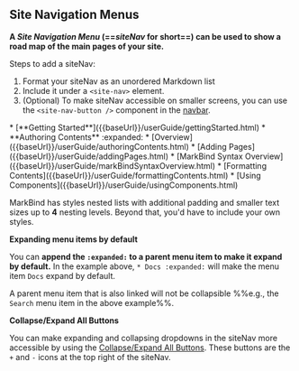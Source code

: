 ## Site Navigation Menus

<div id="content">

**A _Site Navigation Menu_ (==_siteNav_ for short==) can be used to show a road map of the main pages of your site.**

Steps to add a siteNav:
1. Format your siteNav as an unordered Markdown list
2. Include it under a `<site-nav>` element.
3. (Optional) To make siteNav accessible on smaller screens, you can use the `<site-nav-button />` component in the [navbar]({{baseUrl}}/userGuide/components/navigation.html#navbars).

<div id="short">

<include src="codeAndOutput.md" boilerplate >
<variable name="code">
<site-nav>
* [**Getting Started**]({{baseUrl}}/userGuide/gettingStarted.html)
* **Authoring Contents** :expanded:
  * [Overview]({{baseUrl}}/userGuide/authoringContents.html)
  * [Adding Pages]({{baseUrl}}/userGuide/addingPages.html)
  * [MarkBind Syntax Overview]({{baseUrl}}/userGuide/markBindSyntaxOverview.html)
  * [Formatting Contents]({{baseUrl}}/userGuide/formattingContents.html)
  * [Using Components]({{baseUrl}}/userGuide/usingComponents.html)
</site-nav>
</variable>
</include>

</div>

MarkBind has styles nested lists with additional padding and smaller text sizes up to **4** nesting levels.
Beyond that, you'd have to include your own styles.

****Expanding menu items by default****

You can **append the `:expanded:` to a <tooltip content="a menu item with sub menu-items">parent menu item</tooltip> to make it expand by default.** In the example above, `* Docs :expanded:` will make the menu item `Docs` expand by default.

A parent menu item that is also linked will not be collapsible %%e.g., the `Search` menu item in the above example%%.

</div>

****Collapse/Expand All Buttons****

You can make expanding and collapsing dropdowns in the siteNav more accessible by using the [Collapse/Expand All Buttons]({{baseURl}}/userGuide/components/others.html#collapse-expand-all-buttons). These buttons are the `+` and `-` icons at the top right of the siteNav.

<div id="examples"></div>
